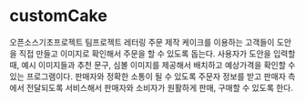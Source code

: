 # customCake
오픈소스기초프로젝트 팀프로젝트
레터링 주문 제작 케이크를 이용하는 고객들이 도안을 직접 만들고 이미지로 확인해서 주문을 할 수 있도록 돕는다. 사용자가 도안을 입력할 때, 예시 이미지들과 추천 문구, 심볼 이미지를 제공해서 배치하고 예상가격을 확인할 수 있는 프로그램이다. 판매자와 정확한 소통이 될 수 있도록 주문자 정보를 받고 판매자 측에서 전달되도록 서비스해서 판매자와 소비자가 원활하게 판매, 구매할 수 있도록 한다.
